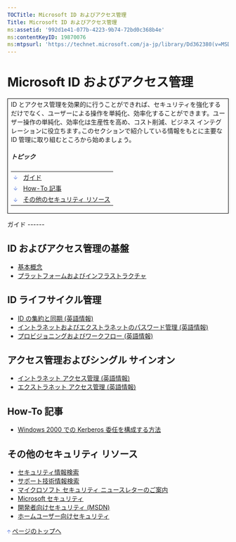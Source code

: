 ```yaml
---
TOCTitle: Microsoft ID およびアクセス管理
Title: Microsoft ID およびアクセス管理
ms:assetid: '992d1e41-077b-4223-9b74-72bd0c368b4e'
ms:contentKeyID: 19870076
ms:mtpsurl: 'https://technet.microsoft.com/ja-jp/library/Dd362380(v=MSDN.10)'
---
```


Microsoft ID およびアクセス管理
===============================

<table border="0" cellpadding="0" cellspacing="0">
<tbody>
<tr>
<td style="border:1px solid black;" colspan="5">
ID とアクセス管理を効果的に行うことができれば、セキュリティを強化するだけでなく、ユーザーによる操作を単純化、効率化することができます。ユーザー操作の単純化、効率化は生産性を高め、コスト削減、ビジネス インテグレーションに役立ちます｡このセクションで紹介している情報をもとに主要な ID 管理に取り組むところから始めましょう。
  
##### トピック
  
|                                                                                                                                                                 |                                       |  
|-----------------------------------------------------------------------------------------------------------------------------------------------------------------|---------------------------------------|  
| [<img src="images/dd362380.arrow_px_down(ja-jp,TechNet.10).gif" alt="ガイド" width="7" height="9" />](#eaa)                        | [ガイド](#eaa)                        |  
| [<img src="images/dd362380.arrow_px_down(ja-jp,TechNet.10).gif" alt="How-To 記事" width="7" height="9" />](#e3b)                   | [How-To 記事](#e3b)                   |  
| [<img src="images/dd362380.arrow_px_down(ja-jp,TechNet.10).gif" alt="その他のセキュリティ リソース" width="7" height="9" />](#ebc) | [その他のセキュリティ リソース](#ebc) |

</td>
</tr>
</tbody>
</table>
<p> </p>
ガイド
------

ID およびアクセス管理の基盤 
----------------------------

-   [基本概念](http://www.microsoft.com/japan/technet/security/guidance/identitymanagement/idmanage/p1fund_0.mspx)
-   [プラットフォームおよびインフラストラクチャ](http://www.microsoft.com/japan/technet/security/guidance/identitymanagement/idmanage/p1plat_0.mspx)

ID ライフサイクル管理 
----------------------

-   [ID の集約と同期 (英語情報)](http://technet.microsoft.com/ja-jp/library/cc162924)
-   [イントラネットおよびエクストラネットのパスワード管理 (英語情報)](http://technet.microsoft.com/ja-jp/library/cc162924)
-   [プロビジョニングおよびワークフロー (英語情報)](http://technet.microsoft.com/ja-jp/library/cc162924)

アクセス管理およびシングル サインオン 
--------------------------------------

-   [イントラネット アクセス管理 (英語情報)](http://technet.microsoft.com/ja-jp/library/cc162924)
-   [エクストラネット アクセス管理 (英語情報)](http://technet.microsoft.com/ja-jp/library/cc162924)

How-To 記事 
------------

-   [Windows 2000 での Kerberos 委任を構成する方法](http://msdn.microsoft.com/ja-jp/library/aa302400.aspx)

その他のセキュリティ リソース 
------------------------------

-   [セキュリティ情報検索](http://www.microsoft.com/japan/technet/security/current.aspx)
-   [サポート技術情報検索](http://support.microsoft.com/search/)
-   [マイクロソフト セキュリティ ニュースレターのご案内](http://www.microsoft.com/japan/technet/security/secnews/default.mspx)
-   [Microsoft セキュリティ](http://www.microsoft.com/japan/security/)
-   [開発者向けセキュリティ (MSDN)](http://msdn.microsoft.com/ja-jp/security/default.aspx)
-   [ホームユーザー向けセキュリティ](http://www.microsoft.com/japan/athome/security/default.mspx)

[<img src="images/dd362380.arrow_px_up(ja-jp,TechNet.10).gif" alt="ページのトップへ" width="7" height="9" />](#top) [ページのトップへ](#top)
